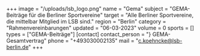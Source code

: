 +++
image = "/uploads/lsb_logo.png"
name = "Gema"
subject = "GEMA-Beiträge für die Berliner Sportvereine"
target = "Alle Berliner Sportvereine, die mittelbar Mitglied im LSB sind."
region = "Berlin"
category = "Rahmenvereinbarungen"
updated = "06-03-2023"
volume = 0
sports = []
types = ["GEMA-Beiträge"]
[contact]
contact_person = "} GEMA-Gesamtvertrag"
phone = "+493030002135"
mail = "c.koehncke@lsb-berlin.de"
+++